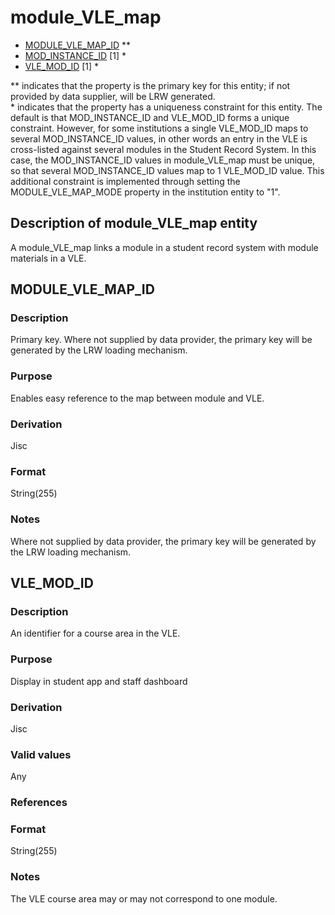 # module_VLE_map

*  [MODULE_VLE_MAP_ID](#module_vle_map_id) **
*  [MOD_INSTANCE_ID](module_instance.md#mod_instance_id) [1] *
*  [VLE_MOD_ID](#vle_mod_id) [1] *

\** indicates that the property is the primary key for this entity; if not provided by data supplier, will be LRW generated.  
\* indicates that the property has a uniqueness constraint for this entity. The default is that MOD_INSTANCE_ID and VLE_MOD_ID forms a unique constraint. However, for some institutions a single VLE_MOD_ID maps to several MOD_INSTANCE_ID values, in other words an entry in the VLE is cross-listed against several modules in the Student Record System. In this case, the MOD_INSTANCE_ID values in module_VLE_map must be unique, so that several MOD_INSTANCE_ID values map to 1 VLE_MOD_ID value. This additional constraint is implemented through setting the MODULE_VLE_MAP_MODE property in the institution entity to "1".

## Description of module_VLE_map entity
A module_VLE_map links a module in a student record system with module materials in a VLE.

## MODULE_VLE_MAP_ID
### Description
Primary key. Where not supplied by data provider, the primary key will be generated by the LRW loading mechanism.

### Purpose
Enables easy reference to the map between module and VLE.

### Derivation
Jisc

### Format
String(255)

### Notes
Where not supplied by data provider, the primary key will be generated by the LRW loading mechanism.


## VLE_MOD_ID
### Description
An identifier for a course area in the VLE. 

### Purpose
Display in student app and staff dashboard

### Derivation
Jisc

### Valid values
Any

### References

### Format
String(255)

### Notes
The VLE course area may or may not correspond to one module.
